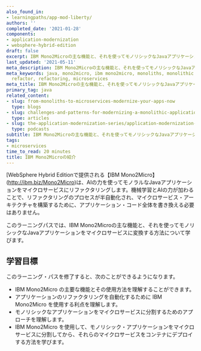 ```yaml
---
also_found_in:
- learningpaths/app-mod-liberty/
authors: ''
completed_date: '2021-01-28'
components:
- application-modernization
- websphere-hybrid-edition
draft: false
excerpt: IBM Mono2Microの主な機能と、それを使ってモノリシックなJavaアプリケーションをマイクロサービスに変換する方法を学びます。
last_updated: '2021-05-11'
meta_description: IBM Mono2Microの主な機能と、それを使ってモノリシックなJavaアプリケーションをマイクロサービスに変換する方法を学びます。
meta_keywords: java, mono2micro, ibm mono2micro, monoliths, monolithic applications,
  refactor, refactoring, microservices
meta_title: IBM Mono2Microの主な機能と、それを使ってモノリシックなJavaアプリケーションをマイクロサービスに変換する方法をご紹介します。
primary_tag: java
related_content:
- slug: from-monoliths-to-microservices-modernize-your-apps-now
  type: blogs
- slug: challenges-and-patterns-for-modernizing-a-monolithic-application-into-microservices
  type: articles
- slug: the-application-modernization-series/application-modernization-3
  type: podcasts
subtitle: IBM Mono2Microの主な機能と、それを使ってモノリシックなJavaアプリケーションをマイクロサービスに変換する方法をご紹介します。
tags:
- microservices
time_to_read: 20 minutes
title: IBM Mono2Microの紹介
---
```


[WebSphere Hybrid Editionで提供される【IBM Mono2Micro】(http://ibm.biz/Mono2Micro)は、AIの力を使ってモノラルなJavaアプリケーションをマイクロサービスにリファクタリングします。機械学習とAIの力が加わることで、リファクタリングのプロセスが半自動化され、マイクロサービス・アーキテクチャを構築するために、アプリケーション・コード全体を書き換える必要はありません。

このラーニングパスでは、IBM Mono2Microの主な機能と、それを使ってモノリシックなJavaアプリケーションをマイクロサービスに変換する方法について学びます。

## 学習目標

このラーニング・パスを修了すると、次のことができるようになります。

* IBM Mono2Micro の主要な機能とその使用方法を理解することができます。
* アプリケーションのリファクタリングを自動化するために IBM Mono2Micro を使用する利点を理解します。
* モノリシックなアプリケーションをマイクロサービスに分割するためのアプローチを理解します。
* IBM Mono2Micro を使用して、モノリシック・アプリケーションをマイクロサービスに分割してから、それらのマイクロサービスをコンテナにデプロイする方法を学びます。